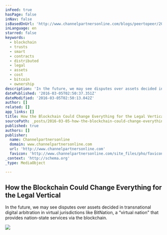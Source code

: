 ```yaml
---
inFeed: true
hasPage: false
inNav: false
isBasedOnUrl: 'http://www.channelpartnersonline.com/blogs/peertopeer/2016/03/how-bitcoin-could-change-everything-for-the-legal.aspx'
inLanguage: en
starred: false
keywords:
  - blockchain
  - trusts
  - smart
  - contracts
  - distributed
  - legal
  - assets
  - cost
  - bitcoin
  - ownership
description: 'In the future, we may see disputes over assets decided in transnational digital arbitration in virtual jurisdictions like BitNation, a “virtual nation" that provides nation-state services via the blockchain.'
datePublished: '2016-03-05T02:50:37.351Z'
dateModified: '2016-03-05T02:50:13.042Z'
author: []
related: []
app_links: []
title: How the Blockchain Could Change Everything for the Legal Vertical
sourcePath: _posts/2016-03-05-how-the-blockchain-could-change-everything-for-the-legal-ver.md
published: true
authors: []
publisher:
  name: Channelpartnersonline
  domain: www.channelpartnersonline.com
  url: 'http://www.channelpartnersonline.com'
  favicon: 'http://www.channelpartnersonline.com/site_files/pho/favicon.ico'
_context: 'http://schema.org'
_type: MediaObject

---
```

<article style=""><h1>How the Blockchain Could Change Everything for the Legal Vertical</h1><p>In the future, we may see disputes over assets decided in transnational digital arbitration in virtual jurisdictions like BitNation, a “virtual nation" that provides nation-state services via the blockchain.</p><img src="https://s3-us-west-2.amazonaws.com/the-grid-img/p/1dfa6c98408500602f94ec37d1fb63a1c14e41c7.ashx" /></article>
